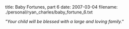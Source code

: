 title: Baby Fortunes, part 6
date: 2007-03-04
filename: ./personal/ryan_charles/baby_fortune_6.txt


<i>"Your child will be blessed with a large and loving family."</i>

